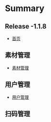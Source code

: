 # Summary

## Release -1.1.8

* [首页](README.md)

## 素材管理

* [素材管理](su-cai-guan-li/su-cai-guan-li.md)

## 用户管理

* [用户管理](yong-hu-guan-li/yong-hu-guan-li.md)

## 扫码管理


